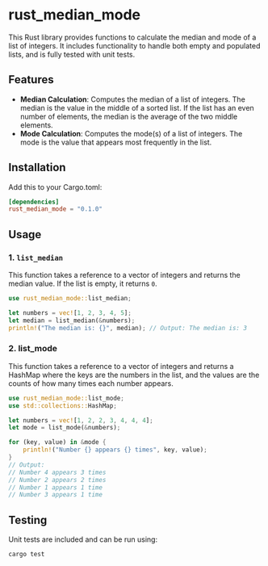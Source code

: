 # rust_median_mode

This Rust library provides functions to calculate the median and mode of a list of integers. It includes functionality to handle both empty and populated lists, and is fully tested with unit tests.

## Features

- **Median Calculation**: Computes the median of a list of integers. The median is the value in the middle of a sorted list. If the list has an even number of elements, the median is the average of the two middle elements.
- **Mode Calculation**: Computes the mode(s) of a list of integers. The mode is the value that appears most frequently in the list.

## Installation

Add this to your Cargo.toml:

```toml
[dependencies]
rust_median_mode = "0.1.0"
```

## Usage

### 1. `list_median`

This function takes a reference to a vector of integers and returns the median value. If the list is empty, it returns `0`.

```rust
use rust_median_mode::list_median;

let numbers = vec![1, 2, 3, 4, 5];
let median = list_median(&numbers);
println!("The median is: {}", median); // Output: The median is: 3
```

### 2. list_mode

This function takes a reference to a vector of integers and returns a HashMap where the keys are the numbers in the list, and the values are the counts of how many times each number appears.

```rust
use rust_median_mode::list_mode;
use std::collections::HashMap;

let numbers = vec![1, 2, 2, 3, 4, 4, 4];
let mode = list_mode(&numbers);

for (key, value) in &mode {
    println!("Number {} appears {} times", key, value);
}
// Output:
// Number 4 appears 3 times
// Number 2 appears 2 times
// Number 1 appears 1 time
// Number 3 appears 1 time

```

## Testing

Unit tests are included and can be run using:

```bash
cargo test
```





